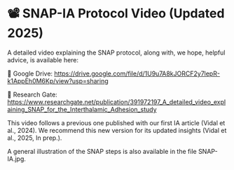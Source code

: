 # 📽️ SNAP-IA Protocol Video (Updated 2025)

A detailed video explaining the SNAP protocol, along with, we hope, helpful advice, is available here:

🔗 Google Drive:  https://drive.google.com/file/d/1U9u7A8kJORCF2y7lepR-k1AppEh0M6Kp/view?usp=sharing

🔗 Research Gate: https://www.researchgate.net/publication/391972197_A_detailed_video_explaining_SNAP_for_the_Interthalamic_Adhesion_study

This video follows a previous one published with our first IA article (Vidal et al., 2024). We recommend this new version for its updated insights (Vidal et al., 2025, In prep.).

A general illustration of the SNAP steps is also available in the file SNAP-IA.jpg.
